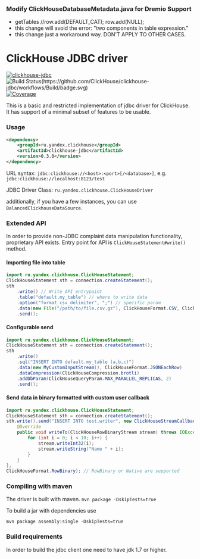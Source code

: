 
### Modify ClickHouseDatabaseMetadata.java for Dremio Support
+ getTables //row.add(DEFAULT_CAT); row.add(NULL);
+ this change will avoid the error: "two components in table expression."
+ this change just a workaround way. DON'T APPLY TO OTHER CASES.


ClickHouse JDBC driver
===============
[![clickhouse-jdbc](https://maven-badges.herokuapp.com/maven-central/ru.yandex.clickhouse/clickhouse-jdbc/badge.svg)](https://maven-badges.herokuapp.com/maven-central/ru.yandex.clickhouse/clickhouse-jdbc) ![Build Status(https://github.com/ClickHouse/clickhouse-jdbc/workflows/Build/badge.svg)](https://github.com/ClickHouse/clickhouse-jdbc/workflows/Build/badge.svg) [![Coverage](https://sonarcloud.io/api/project_badges/measure?project=ClickHouse_clickhouse-jdbc&metric=coverage)](https://sonarcloud.io/dashboard?id=ClickHouse_clickhouse-jdbc)

This is a basic and restricted implementation of jdbc driver for ClickHouse.
It has support of a minimal subset of features to be usable.

### Usage
```xml
<dependency>
    <groupId>ru.yandex.clickhouse</groupId>
    <artifactId>clickhouse-jdbc</artifactId>
    <version>0.3.0</version>
</dependency>
```

URL syntax: 
`jdbc:clickhouse://<host>:<port>[/<database>]`, e.g. `jdbc:clickhouse://localhost:8123/test`

JDBC Driver Class:
`ru.yandex.clickhouse.ClickHouseDriver`

additionally, if you have a few instances, you can use `BalancedClickhouseDataSource`.


### Extended API
In order to provide non-JDBC complaint data manipulation functionality, proprietary API exists.
Entry point for API is `ClickHouseStatement#write()` method.

#### Importing file into table
```java
import ru.yandex.clickhouse.ClickHouseStatement;
ClickHouseStatement sth = connection.createStatement();
sth
    .write() // Write API entrypoint
    .table("default.my_table") // where to write data
    .option("format_csv_delimiter", ";") // specific param
    .data(new File("/path/to/file.csv.gz"), ClickHouseFormat.CSV, ClickHouseCompression.gzip) // specify input     
    .send();
```
#### Configurable send
```java
import ru.yandex.clickhouse.ClickHouseStatement;
ClickHouseStatement sth = connection.createStatement();
sth
    .write()
    .sql("INSERT INTO default.my_table (a,b,c)")
    .data(new MyCustomInputStream(), ClickHouseFormat.JSONEachRow)
    .dataCompression(ClickHouseCompression.brotli)    
    .addDbParam(ClickHouseQueryParam.MAX_PARALLEL_REPLICAS, 2)
    .send();
```
#### Send data in binary formatted with custom user callback
```java
import ru.yandex.clickhouse.ClickHouseStatement;
ClickHouseStatement sth = connection.createStatement();
sth.write().send("INSERT INTO test.writer", new ClickHouseStreamCallback() {
    @Override
    public void writeTo(ClickHouseRowBinaryStream stream) throws IOException {
        for (int i = 0; i < 10; i++) {
            stream.writeInt32(i);
            stream.writeString("Name " + i);
        }
    }
},
ClickHouseFormat.RowBinary); // RowBinary or Native are supported
```
### Compiling with maven
The driver is built with maven.
`mvn package -DskipTests=true`

To build a jar with dependencies use

`mvn package assembly:single -DskipTests=true`

### Build requirements
In order to build the jdbc client one need to have jdk 1.7 or higher.
